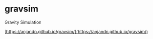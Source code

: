 # gravsim
Gravity Simulation

[https://anjandn.github.io/gravsim/](https://anjandn.github.io/gravsim/)
